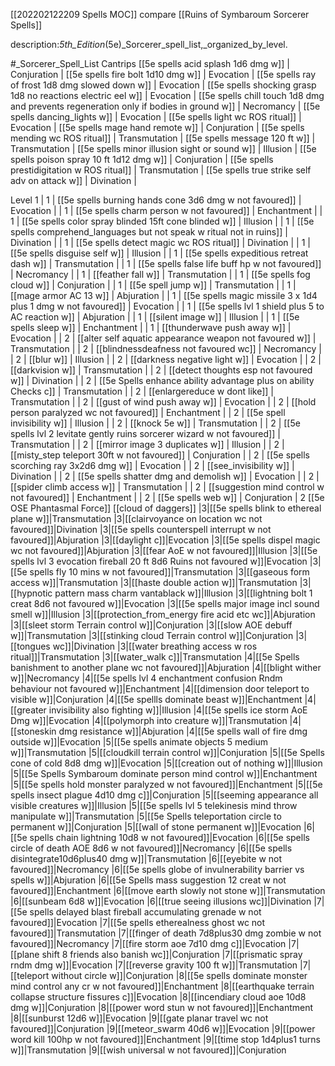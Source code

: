 [[202202122209 Spells MOC]]
compare [[Ruins of Symbaroum Sorcerer Spells]]

description:_5th_Edition_(5e)_Sorcerer_spell_list,_organized_by_level.

#_Sorcerer_Spell_List
Cantrips
[[5e spells acid splash 1d6 dmg  w]]              | Conjuration   |
[[5e spells fire bolt 1d10 dmg w]]               | Evocation     |
[[5e spells ray of frost 1d8 dmg slowed down w]] | Evocation     |
[[5e spells shocking grasp 1d8 no reactions electric eel w]]  | Evocation     |
[[5e spells chill touch 1d8 dmg and prevents regeneration only if bodies in ground w]]              | Necromancy    |
[[5e spells dancing_lights w]]                   | Evocation     |
[[5e spells light wc ROS ritual]]                           | Evocation     |
[[5e spells mage hand remote w]]                 | Conjuration   |
[[5e spells mending wc ROS ritual]]                         | Transmutation |
[[5e spells message 120 ft w]]                   | Transmutation |
[[5e spells minor illusion sight or sound w]]    | Illusion      |
[[5e spells poison spray 10 ft 1d12 dmg  w]]          | Conjuration   |
[[5e spells prestidigitation w ROS ritual]]                 | Transmutation |
[[5e spells true strike self adv on attack w]]   | Divination    |


Level 1
| 1           | [[5e spells burning hands cone 3d6 dmg w not favoured]]                           | Evocation     |
| 1           | [[5e spells charm person w not favoured]]                                     | Enchantment   |
| 1           | [[5e spells color spray blinded 15ft cone blinded w]]            | Illusion      |
| 1           | [[5e spells comprehend_languages but not speak w ritual not in ruins]]               | Divination    |
| 1           | [[5e spells detect magic wc ROS ritual]]                                    | Divination    |
| 1           | [[5e spells disguise self   w]]                                              | Illusion      |
| 1           | [[5e spells expeditious retreat dash w]]                         | Transmutation |
| 1           | [[5e spells false life buff hp w not favoured]]                               | Necromancy    |
| 1           | [[feather fall w]]                                               | Transmutation |
| 1           | [[5e spells fog cloud w]]                                        | Conjuration   |
| 1           | [[5e spell jump w]]                                                       | Transmutation |
| 1           | [[mage armor AC 13 w]]                                           | Abjuration    |
| 1           | [[5e spells magic missile 3 x 1d4 plus 1 dmg w not favoured]]                     | Evocation     |
| 1           | [[5e spells lvl 1 shield plus 5 to AC reaction  w]]                                                     | Abjuration    |
| 1           | [[silent image w]]                                               | Illusion      |
| 1           | [[5e spells sleep w]]                                            | Enchantment   |
| 1           | [[thunderwave push away w]]                                      | Evocation     |
| 2           | [[alter self aquatic appearance weapon not favoured w]]                       | Transmutation |
| 2           | [[blindnessdeafness not favoured wc]]                                         | Necromancy    |
| 2           | [[blur w]]                                                       | Illusion      |
| 2           | [[darkness negative light  w]]                                   | Evocation     |
| 2           | [[darkvision w]]                                                 | Transmutation |
| 2           | [[detect thoughts esp not favoured w]]                                        | Divination    |
| 2           | [[5e Spells enhance ability advantage plus on ability Checks c]] | Transmutation |
| 2           | [[enlargereduce w dont like]]                                    | Transmutation |
| 2           | [[gust of wind push away w]]                                     | Evocation     |
| 2           | [[hold person paralyzed wc not favoured]]                           | Enchantment   |
| 2           | [[5e spell invisibility w]]                                      | Illusion      |
| 2           | [[knock 5e w]]                                                   | Transmutation |
| 2           | [[5e spells lvl 2 levitate gently ruins sorcerer wizard w not favoured]]                                            | Transmutation |
| 2           | [[mirror image 3 duplicates w]]                                  | Illusion      |
| 2           | [[misty_step teleport 30ft w not favoured]]                                   | Conjuration   |
| 2           | [[5e spells scorching ray 3x2d6 dmg w]]                                    | Evocation     |
| 2           | [[see_invisibility w]]                                           | Divination    |
| 2           | [[5e spells shatter dmg and demolish w]]                         | Evocation     |
| 2           | [[spider climb access w]]                                        | Transmutation |
| 2           | [[suggestion mind control w not favoured]]                                    | Enchantment   |
| 2           | [[5e spells web w]]                                              | Conjuration   |
2 [[5e OSE Phantasmal Force]]
[[cloud of daggers]]
|3|[[5e spells blink to ethereal plane w]]|Transmutation
|3|[[clairvoyance on location wc not favoured]]|Divination
|3|[[5e spells counterspell interrupt w not favoured]]|Abjuration
|3|[[daylight c]]|Evocation
|3|[[5e spells dispel magic wc not favoured]]|Abjuration
|3|[[fear AoE w not favoured]]|Illusion
|3|[[5e spells lvl 3 evocation fireball 20 ft 8d6 Ruins not favoured w]]|Evocation
|3|[[5e spells fly 10 mins w not favoured]]|Transmutation
|3|[[gaseous form access w]]|Transmutation
|3|[[haste double action w]]|Transmutation
|3|[[hypnotic pattern mass charm vantablack w]]|Illusion
|3|[[lightning bolt 1 creat 8d6 not favoured w]]|Evocation
|3|[[5e spells major image incl sound smell w]]|Illusion
|3|[[protection_from_energy fire acid etc wc]]|Abjuration
|3|[[sleet storm Terrain control w]]|Conjuration
|3|[[slow AOE debuff w]]|Transmutation
|3|[[stinking cloud Terrain control w]]|Conjuration
|3|[[tongues wc]]|Divination
|3|[[water breathing access w ros ritual]]|Transmutation
|3|[[water_walk c]]|Transmutation
|4|[[5e Spells banishment to another plane wc not favoured]]|Abjuration
|4|[[blight wither w]]|Necromancy
|4|[[5e spells lvl 4 enchantment confusion Rndm behaviour not favoured w]]|Enchantment
|4|[[dimension door teleport to visible w]]|Conjuration
|4|[[5e spellls dominate beast w]]|Enchantment
|4|[[greater invisibility also fighting w]]|Illusion
|4|[[5e spells ice storm AoE Dmg w]]|Evocation
|4|[[polymorph into creature w]]|Transmutation
|4|[[stoneskin dmg resistance w]]|Abjuration
|4|[[5e spells wall of fire dmg outside w]]|Evocation
|5|[[5e spells animate objects 5 medium w]]|Transmutation
|5|[[cloudkill terrain control w]]|Conjuration
|5|[[5e Spells cone of cold 8d8 dmg w]]|Evocation
|5|[[creation out of nothing w]]|Illusion
|5|[[5e Spells Symbaroum dominate person mind control w]]|Enchantment
|5|[[5e spells hold monster paralyzed w not favoured]]|Enchantment
|5|[[5e spells insect plague 4d10 dmg c]]|Conjuration
|5|[[seeming appearance all visible creatures w]]|Illusion
|5|[[5e spells lvl 5 telekinesis mind throw manipulate w]]|Transmutation
|5|[[5e Spells teleportation circle to permanent w]]|Conjuration
|5|[[wall of stone permanent w]]|Evocation
|6|[[5e spells chain lightning 10d8 w not favoured]]|Evocation
|6|[[5e spells circle of death AOE 8d6 w not favoured]]|Necromancy
|6|[[5e spells disintegrate10d6plus40 dmg w]]|Transmutation
|6|[[eyebite w not favoured]]|Necromancy
|6|[[5e spells globe of invulnerability barrier vs spells w]]|Abjuration
|6|[[5e Spells mass suggestion 12 creat w not favoured]]|Enchantment
|6|[[move earth slowly not stone w]]|Transmutation
|6|[[sunbeam 6d8 w]]|Evocation
|6|[[true seeing illusions wc]]|Divination
|7|[[5e spells delayed blast fireball accumulating grenade w not favoured]]|Evocation
|7|[[5e spells etherealness ghost wc not favoured]]|Transmutation
|7|[[finger of death 7d8plus30 dmg zombie w not favoured]]|Necromancy
|7|[[fire storm aoe 7d10 dmg c]]|Evocation
|7|[[plane shift 8 friends also banish wc]]|Conjuration
|7|[[prismatic spray rndm dmg w]]|Evocation
|7|[[reverse gravity 100 ft w]]|Transmutation
|7|[[teleport without circle w]]|Conjuration
|8|[[5e spells dominate monster mind control any cr w not favoured]]|Enchantment
|8|[[earthquake terrain collapse structure fissures c]]|Evocation
|8|[[incendiary cloud aoe 10d8 dmg w]]|Conjuration
|8|[[power word stun w not favoured]]|Enchantment
|8|[[sunburst 12d6 w]]|Evocation
|9|[[gate planar travel wc not favoured]]|Conjuration
|9|[[meteor_swarm 40d6 w]]|Evocation
|9|[[power word kill 100hp w not favoured]]|Enchantment
|9|[[time stop 1d4plus1 turns w]]|Transmutation
|9|[[wish universal w not favoured]]|Conjuration
